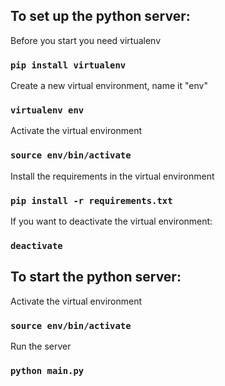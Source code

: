 ## To set up the python server:

Before you start you need virtualenv
### `pip install virtualenv`

Create a new virtual environment, name it "env"
### `virtualenv env`

Activate the virtual environment
### `source env/bin/activate`

Install the requirements in the virtual environment
### `pip install -r requirements.txt`

If you want to deactivate the virtual environment:
### `deactivate`


## To start the python server:

Activate the virtual environment
### `source env/bin/activate`

Run the server
### `python main.py`


